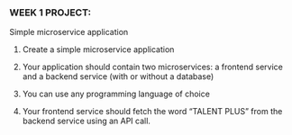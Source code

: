 ### WEEK 1 PROJECT:  

Simple microservice application  

 1. Create a simple microservice application  

 2. Your application should contain two microservices: a frontend service   and a backend service (with or without a database)  

 3. You can use any programming language of choice  

 4. Your frontend service should fetch the word “TALENT PLUS” from the backend service using an API call.


 